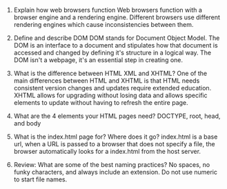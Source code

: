 1.  Explain how web browsers function
Web browsers function with a browser engine and a rendering engine. Different browsers use different rendering engines which cause inconsistencies between them.

2. Define and describe DOM
DOM stands for Document Object Model. The DOM is an interface to a document and stipulates how that document is accessed and changed by defining it's structure in a logical way. The DOM isn't a webpage, it's an essential step in creating one.

3. What is the difference between HTML XML and XHTML?
One of the main differences between HTML and XHTML is that HTML needs consistent version changes and updates require extended education. XHTML allows for upgrading without losing data and allows specific elements to update without having to refresh the entire page.

4. What are the 4 elements your HTML pages need? 
DOCTYPE, root, head, and body

5. What is the index.html page for? Where does it go?
index.html is a base url, when a URL is passed to a browser that does not specify a file, the browser automatically looks for a index.html from the host server.


6. Review: What are some of the best naming practices?
No spaces, no funky characters, and always include an extension. Do not use numeric to start file names. 
